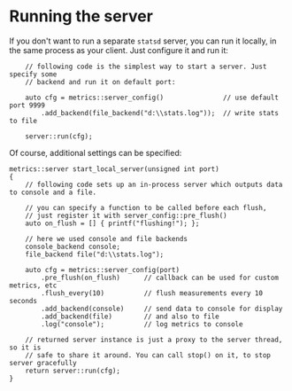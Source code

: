 Running the server      
==================

If you don't want to run a separate `statsd` server, you can run it locally, in
the same process as your client. Just configure it and run it:

~~~{.cpp}
    // following code is the simplest way to start a server. Just specify some
    // backend and run it on default port:
    
    auto cfg = metrics::server_config()               // use default port 9999
        .add_backend(file_backend("d:\\stats.log"));  // write stats to file
    
    server::run(cfg);
~~~

Of course, additional settings can be specified:

~~~{.cpp}
metrics::server start_local_server(unsigned int port)
{
    // following code sets up an in-process server which outputs data to console and a file.
    
    // you can specify a function to be called before each flush, 
    // just register it with server_config::pre_flush()
    auto on_flush = [] { printf("flushing!"); };

    // here we used console and file backends
    console_backend console;
    file_backend file("d:\\stats.log");

    auto cfg = metrics::server_config(port)
        .pre_flush(on_flush)      // callback can be used for custom metrics, etc
        .flush_every(10)          // flush measurements every 10 seconds
        .add_backend(console)     // send data to console for display
        .add_backend(file)        // and also to file
        .log("console");          // log metrics to console

    // returned server instance is just a proxy to the server thread, so it is
    // safe to share it around. You can call stop() on it, to stop server gracefully
    return server::run(cfg);
}
~~~
